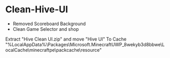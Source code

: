 # Clean-Hive-UI

- Removed Scoreboard Background
- Clean Game Selector and shop


Extract "Hive Clean UI.zip" and move "Hive UI" To Cache "%LocalAppData%\Packages\Microsoft.MinecraftUWP_8wekyb3d8bbwe\LocalCache\minecraftpe\packcache\resource"
